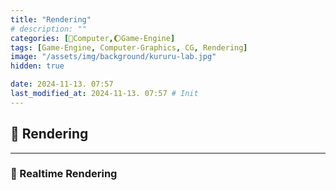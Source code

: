 ```yaml
---
title: "Rendering"
# description: ""
categories: [💫Computer,🌔Game-Engine]
tags: [Game-Engine, Computer-Graphics, CG, Rendering]
image: "/assets/img/background/kururu-lab.jpg"
hidden: true

date: 2024-11-13. 07:57
last_modified_at: 2024-11-13. 07:57 # Init
---
```


## 💫 Rendering

---

### 🫧 Realtime Rendering
